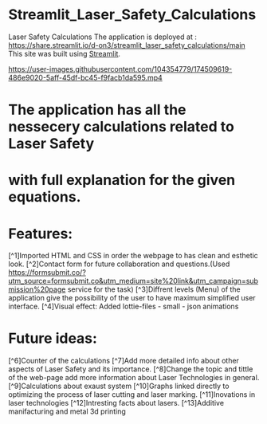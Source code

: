 # Streamlit_Laser_Safety_Calculations

Laser Safety Calculations 
The application is deployed at : https://share.streamlit.io/d-on3/streamlit_laser_safety_calculations/main
This site was built using [Streamlit](https://streamlit.io/).

https://user-images.githubusercontent.com/104354779/174509619-486e9020-5aff-45df-bc45-f9facb1da595.mp4

# The application has all the nessecery calculations related to Laser Safety
# with full explanation for the given equations.

# Features:
[^1]Imported HTML and CSS in order the webpage to has clean and esthetic look.
[^2]Contact form for future collaboration and questions.(Used https://formsubmit.co/?utm_source=formsubmit.co&utm_medium=site%20link&utm_campaign=submission%20page service for the task)
[^3]Diffrent levels (Menu) of the application give the possibility of the user to have maximum
simplified user interface.
[^4]Visual effect: Added lottie-files - small - json animations

# Future ideas:
[^6]Counter of the calculations 
[^7]Add more detailed info about other aspects of Laser Safety and its importance.
[^8]Change the topic and tittle of the web-page add more information about Laser Technologies in general.
[^9]Calculations about exaust system 
[^10]Graphs linked directly to optimizing the process of laser cutting and laser marking.
[^11]Inovations in laser technologies 
[^12]Intresting facts about lasers.
[^13]Additive manifacturing and metal 3d printing 
